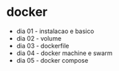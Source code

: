 # docker
- dia 01 - instalacao e basico
- dia 02 - volume
- dia 03 - dockerfile
- dia 04 - docker machine e swarm
- dia 05 - docker compose
